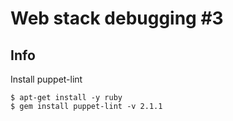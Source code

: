 # Web stack debugging #3
## Info
Install puppet-lint
```
$ apt-get install -y ruby
$ gem install puppet-lint -v 2.1.1
```
